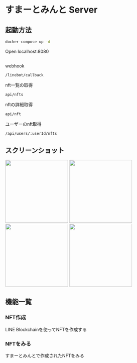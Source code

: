 # すまーとみんと Server

## 起動方法
```bash
docker-compose up -d
```
Open localhost:8080


## 
webhook
```
/linebot/callback
```
nft一覧の取得
```
api/nfts
```
nftの詳細取得
```
api/nft
```
ユーザーのnft取得
```
/api/users/:userId/nfts
```

## スクリーンショット
<img width="200" src="https://user-images.githubusercontent.com/53213591/155656003-754e13be-2e7d-42c4-b165-a62c1584df96.png">  <img width="200" src="https://user-images.githubusercontent.com/53213591/155656008-e82694e4-b1d1-434b-9097-02d4ec01c2eb.png"> <img width="200" src="https://user-images.githubusercontent.com/53213591/155656016-b30749d9-0988-4dc6-a8bf-7074b1527d2e.png"> <img width="200" src="https://user-images.githubusercontent.com/53213591/155656419-9b03ad24-96fa-42b9-a523-e66711fa4bcd.png">


## 機能一覧
### NFT作成
LINE Blockchainを使ってNFTを作成する

### NFTをみる
すまーとみんとで作成されたNFTをみる
